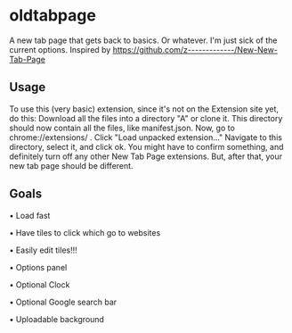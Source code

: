 # oldtabpage
A new tab page that gets back to basics. Or whatever. I'm just sick of the current options.
Inspired by https://github.com/z-------------/New-New-Tab-Page 
## Usage
To use this (very basic) extension, since it's not on the Extension site yet, do this:
Download all the files into a directory "A" or clone it. This directory should now contain all the files, like manifest.json.
Now, go to chrome://extensions/ .
Click "Load unpacked extension..."
Navigate to this directory, select it, and click ok.
You might have to confirm something, and definitely turn off any other New Tab Page extensions. But, after that, your new tab page should be different.

## Goals
• Load fast

• Have tiles to click which go to websites

• Easily edit tiles!!!

• Options panel

• Optional Clock

• Optional Google search bar

• Uploadable background
